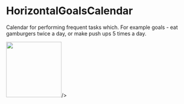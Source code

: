 # HorizontalGoalsCalendar
Calendar for performing frequent tasks which. For example goals - eat gamburgers twice a day, or make push ups 5 times a day. 

<img src="https://habrastorage.org/web/7ed/9ca/292/7ed9ca2927974dd09234c51a3c4423b1.png" width="150">/>
